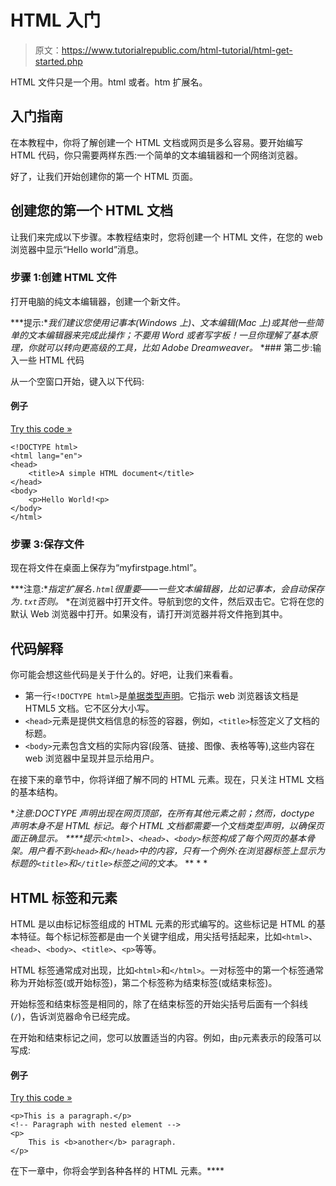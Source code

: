 # HTML 入门

> 原文：<https://www.tutorialrepublic.com/html-tutorial/html-get-started.php>

HTML 文件只是一个用。html 或者。htm 扩展名。

## 入门指南

在本教程中，你将了解创建一个 HTML 文档或网页是多么容易。要开始编写 HTML 代码，你只需要两样东西:一个简单的文本编辑器和一个网络浏览器。

好了，让我们开始创建你的第一个 HTML 页面。

## 创建您的第一个 HTML 文档

让我们来完成以下步骤。本教程结束时，您将创建一个 HTML 文件，在您的 web 浏览器中显示“Hello world”消息。

### 步骤 1:创建 HTML 文件

打开电脑的纯文本编辑器，创建一个新文件。

 ***提示:**我们建议您使用记事本(Windows 上)、文本编辑(Mac 上)或其他一些简单的文本编辑器来完成此操作；不要用 Word 或者写字板！一旦你理解了基本原理，你就可以转向更高级的工具，比如 Adobe Dreamweaver。*  *### 第二步:输入一些 HTML 代码

从一个空窗口开始，键入以下代码:

#### 例子

[Try this code »](../codelab.php?topic=html&file=simple-html-file "Try this code using online Editor")

```
<!DOCTYPE html>
<html lang="en">
<head>
    <title>A simple HTML document</title>
</head>
<body>
    <p>Hello World!<p>
</body>
</html>
```

### 步骤 3:保存文件

现在将文件在桌面上保存为“myfirstpage.html”。

 ***注意:**指定扩展名`.html`很重要——一些文本编辑器，比如记事本，会自动保存为`.txt`否则。*  *在浏览器中打开文件。导航到您的文件，然后双击它。它将在您的默认 Web 浏览器中打开。如果没有，请打开浏览器并将文件拖到其中。

## 代码解释

你可能会想这些代码是关于什么的。好吧，让我们来看看。

*   第一行`<!DOCTYPE html>`是[单据类型声明](html-doctypes.php)。它指示 web 浏览器该文档是 HTML5 文档。它不区分大小写。
*   `<head>`元素是提供文档信息的标签的容器，例如，`<title>`标签定义了文档的标题。
*   `<body>`元素包含文档的实际内容(段落、链接、图像、表格等等),这些内容在 web 浏览器中呈现并显示给用户。

在接下来的章节中，你将详细了解不同的 HTML 元素。现在，只关注 HTML 文档的基本结构。

 ***注意:**DOCTYPE 声明出现在网页顶部，在所有其他元素之前；然而，doctype 声明本身不是 HTML 标记。每个 HTML 文档都需要一个文档类型声明，以确保页面正确显示。*  ****提示:**`<html>`、`<head>`、`<body>`标签构成了每个网页的基本骨架。用户看不到`<head>`和`</head>`中的内容，只有一个例外:在浏览器标签上显示为标题的`<title>`和`</title>`标签之间的文本。*  ** * *

## HTML 标签和元素

HTML 是以由标记标签组成的 HTML 元素的形式编写的。这些标记是 HTML 的基本特征。每个标记标签都是由一个关键字组成，用尖括号括起来，比如`<html>`、`<head>`、`<body>`、`<title>`、`<p>`等等。

HTML 标签通常成对出现，比如`<html>`和`</html>`。一对标签中的第一个标签通常称为开始标签(或开始标签)，第二个标签称为结束标签(或结束标签)。

开始标签和结束标签是相同的，除了在结束标签的开始尖括号后面有一个斜线(`/`)，告诉浏览器命令已经完成。

在开始和结束标记之间，您可以放置适当的内容。例如，由`p`元素表示的段落可以写成:

#### 例子

[Try this code »](../codelab.php?topic=html&file=markup-tags "Try this code using online Editor")

```
<p>This is a paragraph.</p>
<!-- Paragraph with nested element -->
<p>
    This is <b>another</b> paragraph.
</p>
```

在下一章中，你将会学到各种各样的 HTML 元素。****